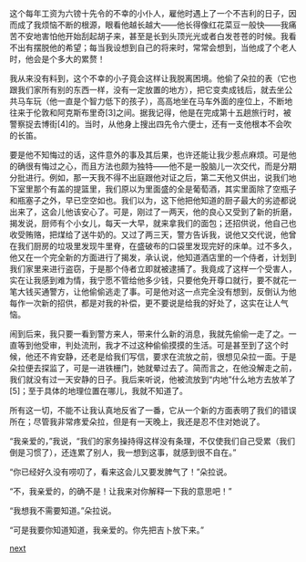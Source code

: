 
这个每年工资为六镑十先令的不幸的小仆人，雇他时遇上了一个不吉利的日子，因而成了我烦恼不断的根源，眼看他越长越大——他长得像红花菜豆一般快——我痛苦不安地害怕他开始刮起胡子来，甚至是长到头顶光光或者白发苍苍的时候。我看不出有摆脱他的希望；每当我设想到自己的将来时，常常会想到，当他成了个老人时，他会是个多大的累赘！

我从来没有料到，这个不幸的小子竟会这样让我脱离困境。他偷了朵拉的表（它也跟我们家所有别的东西一样，没有一定放置的地方），把它变卖成钱后，就去坐公共马车玩（他一直是个智力低下的孩子），高高地坐在马车外面的座位上，不断地往来于伦敦和阿克斯布里奇[3]之间。据我记得，他是在完成第十五趟旅行时，被警察捉去博街[4]的。当时，从他身上搜出四先令六便士，还有一支他根本不会吹的长笛。

要是他不知悔过的话，这件意外的事及其后果，也许还能让我少惹点麻烦。可是他的确很有悔过之心，而且方法也颇为独特——他不是一股脑儿一次交代，而是分期分批进行。例如，那一天我不得不出庭跟他对证之后，第二天他又供出，说我们地下室里那个有盖的提篮里，我们原以为里面盛的全是葡萄酒，其实里面除了空瓶子和瓶塞子之外，早已空空如也。我们以为，这下他把他知道的厨子最大的劣迹都说出来了，这会儿他该安心了。可是，刚过了一两天，他的良心又受到了新的折磨，揭发说，厨师有个小女儿，每天一大早，就来拿我们的面包；还招供说，他自己也收受贿赂，把煤给了送牛奶的。又过了两三天，警方告诉我，说他又交代说，他曾在我们厨房的垃圾里发现牛里脊，在盛破布的口袋里发现完好的床单。过不多久，他又在一个完全新的方面进行了揭发，承认说，他知道酒店里的一个侍者，计划到我们家里来进行盗窃，于是那个侍者立即就被逮捕了。我竟成了这样一个受害人，实在让我感到难为情，我宁愿不管给他多少钱，只要他免开尊口就行，要不就花一笔大钱买通警方，让他偷偷逃走了事。可是他对这一点完全没有想到，反倒认为他每作一次新的招供，都是对我的补偿，更不要说是给我的好处了，这实在让人气恼。

闹到后来，我只要一看到警方来人，带来什么新的消息，我就先偷偷一走了之。一直等到他受审，判处流刑，我才不过这种偷偷摸摸的生活。可是甚至到了这个时候，他还不肯安静，还老是给我们写信，要求在流放之前，很想见朵拉一面。于是朵拉便去探监了，可是一进铁栅门，她就晕过去了。简而言之，在他没解走之前，我们就没有过一天安静的日子。我后来听说，他被流放到“内地”什么地方去放羊了[5]；至于具体的地理位置在哪儿，我就不知道了。

所有这一切，不能不让我认真地反省了一番，它从一个新的方面表明了我们的错误所在；尽管我非常疼爱朵拉，但是有一天晚上，我还是忍不住对她说了。

“我亲爱的，”我说，“我们的家务操持得这样没有条理，不仅使我们自己受累（我们倒是习惯了），还连累了别人，我一想到这事，就感到很不自在。”

“你已经好久没有唠叨了，看来这会儿又要发脾气了！”朵拉说。

“不，我亲爱的，的确不是！让我来对你解释一下我的意思吧！”

“我想我不需要知道。”朵拉说。

“可是我要你知道知道，我亲爱的。你先把吉卜放下来。”

[next](page614)